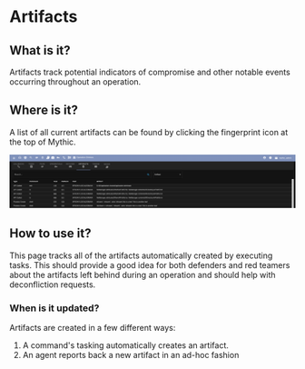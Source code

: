 # Artifacts

## What is it?

Artifacts track potential indicators of compromise and other notable events occurring throughout an operation.

## Where is it?

A list of all current artifacts can be found by clicking the fingerprint icon at the top of Mythic.

![Artifact reporting Page](<../.gitbook/assets/Screen Shot 2022-03-10 at 12.45.17 PM.png>)

## How to use it?

This page tracks all of the artifacts automatically created by executing tasks. This should provide a good idea for both defenders and red teamers about the artifacts left behind during an operation and should help with deconfliction requests.

### When is it updated?

Artifacts are created in a few different ways:

1. A command's tasking automatically creates an artifact.
2. An agent reports back a new artifact in an ad-hoc fashion
